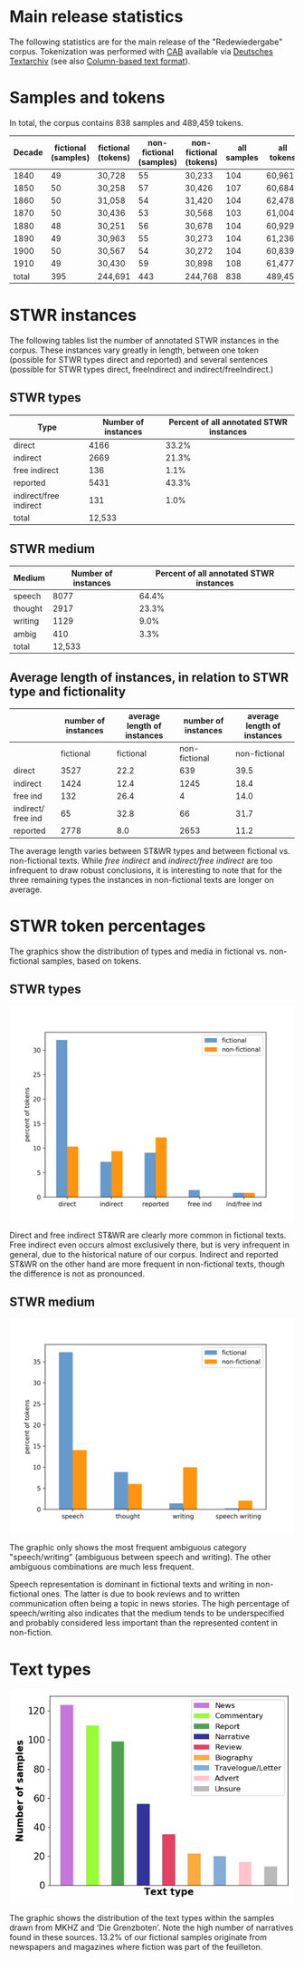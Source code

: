 # Main release statistics

The following statistics are for the main release of the "Redewiedergabe" corpus. Tokenization was performed with [CAB](https://kaskade.dwds.de/demo/cab/file) available via [Deutsches Textarchiv](http://www.deutschestextarchiv.de) (see also [Column-based text format](column_based_text_format.md)).

# Samples and tokens

In total, the corpus contains 838 samples and 489,459 tokens.

| Decade | fictional (samples) | fictional (tokens) | non-fictional (samples) | non-fictional (tokens) | all samples | all tokens |
|--------|---------------------|--------------------|---------------------------|--------------------------|----------------|---------------|
| 1840   | 49                  | 30,728             | 55                        | 30,233                   | 104             | 60,961        |
| 1850   | 50                  | 30,258             | 57                        | 30,426                   | 107             | 60,684        |
| 1860   | 50                  | 31,058             | 54                        | 31,420                   | 104             | 62,478        |
| 1870   | 50                  | 30,436             | 53                        | 30,568                   | 103             | 61,004        |
| 1880   | 48                  | 30,251             | 56                        | 30,678                   | 104             | 60,929        |
| 1890   | 49                  | 30,963             | 55                        | 30,273                   | 104             | 61,236        |
| 1900   | 50                  | 30,567             | 54                        | 30,272                   | 104             | 60,839        |
| 1910   | 49                  | 30,430             | 59                        | 30,898                   | 108             | 61,477        |
| total | 395                 | 244,691            | 443                       | 244,768                  | 838            | 489,459       |

# STWR instances
The following tables list the number of annotated STWR instances in the corpus. These instances vary greatly in length, between one token (possible for STWR types direct and reported) and several sentences (possible for STWR types direct, freeIndirect and indirect/freeIndirect.)

## STWR types
| Type                    | Number of instances | Percent of all annotated STWR instances|
|------------------------|--------|---------|
| direct                 | 4166   | 33.2%   |
| indirect               | 2669   | 21.3%   |
| free indirect          |  136   | 1.1%    |
| reported               | 5431   | 43.3%   |
| indirect/free indirect |  131   | 1.0%    |
| total                 | 12,533  |         |

## STWR medium
| Medium  | Number of instances | Percent of all annotated STWR instances |
|---------|--------|---------|
| speech  | 8077   | 64.4%   |
| thought | 2917   | 23.3%   |
| writing | 1129   | 9.0%    |
| ambig   | 410    | 3.3%    |
| total  | 12,533   |         |

## Average length of instances, in relation to STWR type and fictionality

|                    | number of instances | average length of instances | number of instances | average length of instances |
|--------------------|---------------------|-----------------------------|---------------------|-----------------------------|
|                    | fictional           | fictional                   | non-fictional       | non-fictional               |
| direct             | 3527                | 22.2                        | 639                 | 39.5                        |
| indirect           | 1424                | 12.4                        | 1245                | 18.4                        |
| free ind           | 132                 | 26.4                        | 4                   | 14.0                        |
| indirect/ free ind | 65                  | 32.8                        | 66                  | 31.7                        |
| reported           | 2778                | 8.0                         | 2653                | 11.2                        |

The average length varies between ST&WR types and between fictional vs. non-fictional texts. While _free indirect_ and _indirect/free indirect_ are too infrequent to draw robust conclusions, it is interesting to note that for the three remaining types the instances in non-fictional texts are longer on average. 

# STWR token percentages

The graphics show the distribution of types and media in fictional vs. non-fictional samples, based on tokens.

## STWR types

![rw_Types](/resources/docs/img/rw_type.png)

Direct and free indirect ST&WR are clearly more common in fictional texts. Free indirect even occurs almost exclusively there, but is very infrequent in general, due to the historical nature of our corpus. Indirect and reported ST&WR on the other hand are more frequent in non-fictional texts, though the difference is not as pronounced.

## STWR medium

![rw_Media](/resources/docs/img/rw_medium.png)

The graphic only shows the most frequent ambiguous category "speech/writing" (ambiguous between speech and writing). The other ambiguous combinations are much less frequent.

Speech representation is dominant in fictional texts and writing in non-fictional ones. The latter is due to book reviews and to written communication often being a topic in news stories. The high percentage of speech/writing also indicates that the medium tends to be underspecified and probably considered less important than the represented content in non-fiction.  

# Text types

![text types](/resources/docs/img/text_type.png)

The graphic shows the distribution of the text types within the samples drawn from MKHZ and ‘Die Grenzboten’. Note the high number of narratives found in these sources. 13.2% of our fictional samples originate from newspapers and magazines where fiction was part of the feuilleton.
